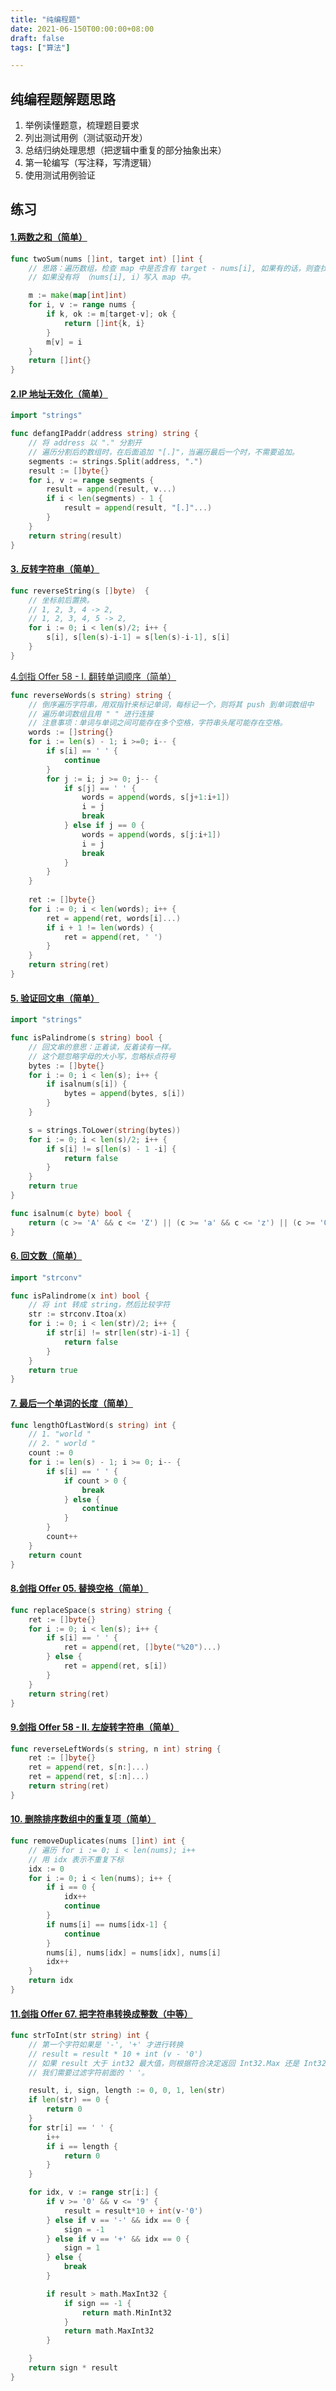 ```yaml
---
title: "纯编程题"
date: 2021-06-150T00:00:00+08:00
draft: false
tags: ["算法"]

---
```


## 纯编程题解题思路

1. 举例读懂题意，梳理题目要求
2. 列出测试用例（测试驱动开发）
3. 总结归纳处理思想（把逻辑中重复的部分抽象出来）
4. 第一轮编写（写注释，写清逻辑）
5. 使用测试用例验证

## 练习
#### [1.两数之和（简单）](https://leetcode-cn.com/problems/two-sum/)

```go
func twoSum(nums []int, target int) []int {
    // 思路：遍历数组，检查 map 中是否含有 target - nums[i], 如果有的话，则查找完毕。
    // 如果没有将 （nums[i], i）写入 map 中。

    m := make(map[int]int)
    for i, v := range nums {
        if k, ok := m[target-v]; ok {
            return []int{k, i}
        }
        m[v] = i 
    }
    return []int{}
}
```

#### [2.IP 地址无效化（简单）](https://leetcode-cn.com/problems/defanging-an-ip-address/) 

```go
import "strings"

func defangIPaddr(address string) string {
    // 将 address 以 "." 分割开
    // 遍历分割后的数组时，在后面追加 "[.]"，当遍历最后一个时，不需要追加。
    segments := strings.Split(address, ".")
    result := []byte{}
    for i, v := range segments {
        result = append(result, v...)
        if i < len(segments) - 1 {
            result = append(result, "[.]"...)
        }
    }
    return string(result)
}
```

#### [3. 反转字符串（简单）](https://leetcode-cn.com/problems/reverse-string/)

```go
func reverseString(s []byte)  {
    // 坐标前后置换。
    // 1, 2, 3, 4 -> 2, 
    // 1, 2, 3, 4, 5 -> 2,
    for i := 0; i < len(s)/2; i++ {
        s[i], s[len(s)-i-1] = s[len(s)-i-1], s[i]
    }
}
```

[4.剑指 Offer 58 - I. 翻转单词顺序（简单）](https://leetcode-cn.com/problems/fan-zhuan-dan-ci-shun-xu-lcof/) 

```go
func reverseWords(s string) string {
    // 倒序遍历字符串，用双指针来标记单词，每标记一个，则将其 push 到单词数组中
    // 遍历单词数组且用 " " 进行连接
    // 注意事项：单词与单词之间可能存在多个空格，字符串头尾可能存在空格。
    words := []string{}
    for i := len(s) - 1; i >=0; i-- {
        if s[i] == ' ' {
            continue
        }
        for j := i; j >= 0; j-- {
            if s[j] == ' ' {
                words = append(words, s[j+1:i+1])
                i = j
                break
            } else if j == 0 {
                words = append(words, s[j:i+1])
                i = j
                break
            }
        }
    }
    
    ret := []byte{}
    for i := 0; i < len(words); i++ {
        ret = append(ret, words[i]...)
        if i + 1 != len(words) {
            ret = append(ret, ' ')
        }
    }
    return string(ret)
}
```

#### [5. 验证回文串（简单）](https://leetcode-cn.com/problems/valid-palindrome/) 

```go
import "strings"

func isPalindrome(s string) bool {
    // 回文串的意思：正着读，反着读有一样。
    // 这个题忽略字母的大小写，忽略标点符号
    bytes := []byte{}
    for i := 0; i < len(s); i++ {
        if isalnum(s[i]) {
            bytes = append(bytes, s[i])
        }
    }

    s = strings.ToLower(string(bytes))
    for i := 0; i < len(s)/2; i++ {
        if s[i] != s[len(s) - 1 -i] {
            return false
        }
    }
    return true
}

func isalnum(c byte) bool {
    return (c >= 'A' && c <= 'Z') || (c >= 'a' && c <= 'z') || (c >= '0' && c <= '9')
}
```



#### [6. 回文数（简单）](https://leetcode-cn.com/problems/palindrome-number/)

```go
import "strconv"

func isPalindrome(x int) bool {
    // 将 int 转成 string，然后比较字符
    str := strconv.Itoa(x)
    for i := 0; i < len(str)/2; i++ {
        if str[i] != str[len(str)-i-1] {
            return false
        }
    }
    return true
}
```

#### [7. 最后一个单词的长度（简单）](https://leetcode-cn.com/problems/length-of-last-word/)

```go
func lengthOfLastWord(s string) int {
    // 1. "world "
    // 2. " world "
    count := 0
    for i := len(s) - 1; i >= 0; i-- {
        if s[i] == ' ' {
            if count > 0 {
                break
            } else {
                continue
            }
        }
        count++
    }
    return count
}
```

#### [8.剑指 Offer 05. 替换空格（简单）](https://leetcode-cn.com/problems/ti-huan-kong-ge-lcof/)

```go
func replaceSpace(s string) string {
    ret := []byte{}
    for i := 0; i < len(s); i++ {
        if s[i] == ' ' {
            ret = append(ret, []byte("%20")...)
        } else {
            ret = append(ret, s[i])
        }
    }
    return string(ret)
}
```

#### [9.剑指 Offer 58 - II. 左旋转字符串（简单）](https://leetcode-cn.com/problems/zuo-xuan-zhuan-zi-fu-chuan-lcof/)

```go
func reverseLeftWords(s string, n int) string {
    ret := []byte{}
    ret = append(ret, s[n:]...)
    ret = append(ret, s[:n]...)
    return string(ret)
}
```

#### [10. 删除排序数组中的重复项（简单）](https://leetcode-cn.com/problems/remove-duplicates-from-sorted-array/)

```go
func removeDuplicates(nums []int) int {
    // 遍历 for i := 0; i < len(nums); i++ 
    // 用 idx 表示不重复下标
    idx := 0
    for i := 0; i < len(nums); i++ {
        if i == 0 {
            idx++
            continue
        }
        if nums[i] == nums[idx-1] {
            continue
        }
        nums[i], nums[idx] = nums[idx], nums[i]
        idx++
    }
    return idx
}
```

#### [11.剑指 Offer 67. 把字符串转换成整数（中等）](https://leetcode-cn.com/problems/ba-zi-fu-chuan-zhuan-huan-cheng-zheng-shu-lcof/)

```go
func strToInt(str string) int {
	// 第一个字符如果是 '-', '+' 才进行转换
	// result = result * 10 + int (v - '0')
	// 如果 result 大于 int32 最大值，则根据符合决定返回 Int32.Max 还是 Int32.Min
	// 我们需要过滤字符前面的 ' '。

	result, i, sign, length := 0, 0, 1, len(str)
	if len(str) == 0 {
		return 0
	}
	for str[i] == ' ' {
		i++
		if i == length {
			return 0
		}
	}

	for idx, v := range str[i:] {
		if v >= '0' && v <= '9' {
			result = result*10 + int(v-'0')
		} else if v == '-' && idx == 0 {
			sign = -1
		} else if v == '+' && idx == 0 {
			sign = 1
		} else {
			break
		}

		if result > math.MaxInt32 {
			if sign == -1 {
				return math.MinInt32
			}
			return math.MaxInt32
		}

	}
	return sign * result
}
```

